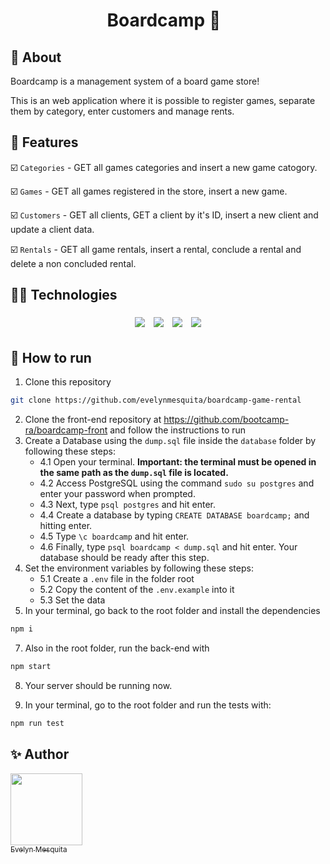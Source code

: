<h1 align="center">  Boardcamp  🎲  &nbsp  

</h1>

## 🎲 About

Boardcamp is a management system of a board game store!

This is an web application where it is possible to register games, separate them by category, enter customers and manage rents.


## :hammer: Features

:ballot_box_with_check: `Categories` - GET all games categories and insert a new game catogory.

:ballot_box_with_check: `Games` - GET all games registered in the store, insert a new game.

:ballot_box_with_check: `Customers` - GET all clients, GET a client by it's ID, insert a new client and update a client data.

:ballot_box_with_check: `Rentals` - GET all game rentals, insert a rental, conclude a rental and delete a non concluded rental.


## :woman_technologist: Technologies
<p align="center">
    <img style='margin: 5px;' src='https://img.shields.io/badge/JavaScript-F7DF1E?style=for-the-badge&logo=javascript&logoColor=black'>
    <img style='margin: 5px;' src='https://img.shields.io/badge/Node.js-339933?style=for-the-badge&logo=nodedotjs&logoColor=white'>
  <img style='margin: 5px;' src='https://img.shields.io/badge/PostgreSQL-316192?style=for-the-badge&logo=postgresql&logoColor=white'>
  <img style='margin: 5px;' src="https://img.shields.io/badge/Express.js-000000?style=for-the-badge&logo=express&logoColor=white"/>
</p>

## :tada: How to run

1. Clone this repository
```bash
git clone https://github.com/evelynmesquita/boardcamp-game-rental
```
2. Clone the front-end repository at https://github.com/bootcamp-ra/boardcamp-front and follow the instructions to run
3. Create a Database using the ``dump.sql`` file inside the ``database`` folder by following these steps:
    - 4.1 Open your terminal. **Important: the terminal must be opened in the same path as the ``dump.sql`` file is located.**
    - 4.2 Access PostgreSQL using the command ``sudo su postgres`` and enter your password when prompted.
    - 4.3 Next, type ``psql postgres`` and hit enter.
    - 4.4 Create a database by typing ``CREATE DATABASE boardcamp;`` and hitting enter.
    - 4.5 Type ``\c boardcamp`` and hit enter.
    - 4.6 Finally, type ```psql boardcamp < dump.sql``` and hit enter. Your database should be ready after this step.
4. Set the environment variables by following these steps:
    - 5.1 Create a ``.env`` file in the folder root
    - 5.2 Copy the content of the ``.env.example`` into it
    - 5.3 Set the data
5. In your terminal, go back to the root folder and install the dependencies
```bash
npm i
```
7. Also in the root folder, run the back-end with
```bash
npm start
```
8. Your server should be running now.

9.  In your terminal, go to the root folder and run the tests with:
```bash
npm run test
```



## :sparkles: Author

[<img align="center" src="https://avatars.githubusercontent.com/u/84102191?v=4" width=115><br><sub>Evelyn Mesquita</sub>](https://github.com/evelynmesquita)
